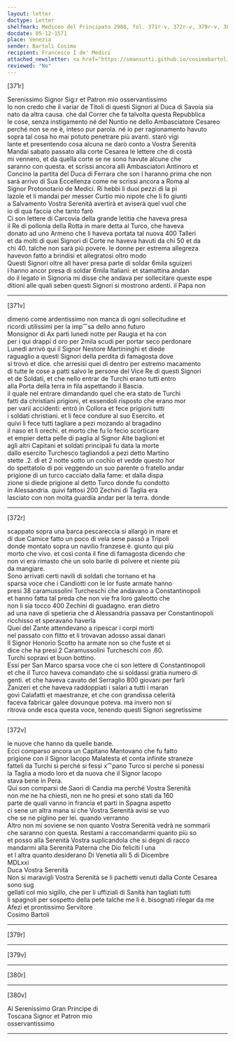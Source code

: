 ```yaml
---
layout: letter
doctype: Letter
shelfmark: Mediceo del Principato 2980, fol. 371r-v, 372r-v, 379r-v, 380r-v
docdate: 05-12-1571
place: Venezia
sender: Bartoli Cosimo
recipient: Francesco I de' Medici
attached_newsletter: <a href="https://smansutti.github.io/cosimobartoli/texts/3081_057/">3081_057</a>
reviewed: "No"
---
```


[371r]  
  
  
Serenissimo Signor Sig:r et Patron mio osservantissimo  
Io non credo che il variar de Titoli di questi Signori al Duca di Savoia sia  
nato da altra causa. che dal Correr che fa talvolta questa Repubblica  
le cose, senza instigamento né del Nuntio ne dello Ambasciatore Cesareo  
perché non se ne è, inteso pur parola. né io per ragionamento havuto  
sopra tal cosa ho mai potuto penetrare più avanti. starò vigi  
lante et presentendo cosa alcuna ne darò conto a Vostra Serenità  
Mandai sabato passato alla corte Cesarea le lettere che di costà  
mi vennero, et da quella corte se ne sono havute alcune che  
saranno con questa. et scrissi ancora alli Ambasciatori Antinoro et  
Concino la partita del Duca di Ferrara che son l haranno prima che non  
sarà arrivo di Sua Eccellenza come ne scrissi ancora a Roma al  
Signor Protonotario de Medici. Ri hebbi li duoi pezzi di la pi  
lazole et li mandai per messer Curtio mio nipote che li fo giunti  
a Salvamento Vostra Serenità avertirà et aviserà quel vuol che  
io di qua faccia che tanto farò  
Ci son lettere di Carcovia della grande letitia che haveva presa  
il Re di pollonia della Rotta in mare detta al Turco, che haveva  
donato ad uno Armeno che li haveva portata tal nuova 400 Talleri  
et da molti di quei Signori di Corte ne haveva havuti da chi 50 et da  
chi 40. talche non sarà più povere. le donne per estrema allegreza  
havevon fatto a brindisi et allegratosi oltro modo  
Questi Signori oltre all haver presa parte di soldar 6mila sguizeri  
l hanno ancor presa di soldar 6mila Italiani: et stamattina andan  
do il legato in Signoria mi disse che andava per sollecitare queste espe  
ditioni alle quali seben questi Signori si mostrono ardenti. il Papa non  
  
---  

[371v]  
  
  
dimeno come ardentissimo non manca di ogni sollecitudine et  
ricordi utilissimi per la imp⁀sa dello anno futuro  
Monsignor di Ax partì lunedi notte per Raugia et ha con  
per i qui drappi d oro per 2mila scudi per portar seco perdonare  
Lunedi arrivò qui il Signor Nestore Martininghi et diede  
raguaglio a questi Signori della perdita di famagosta dove  
si trovò et dice. che arresisi quei di dentro per estremo macamento  
di tutte le cose a patti salvo le persone del Vice Re di questi Signori  
et de Soldati, et che nello entrar de Turchi erano tutti entro  
alla Porta della terra in fila aspettando il Bascia.  
il quale nel entrare dimandando quel che era stato de Turchi  
fatti da christiani prigioni, et essendoli risposto che erano mor  
per varii accidenti: entrò in Collora et fece prigioni tutti  
i soldati christiani. et li fece condure al suo Esercito. et  
quivi li fece tutti tagliare a pezi mozando al bragadino  
il naso et li orechi. et morto che fu lo fecio scorticare  
et empier detta pelle di paglia al Signor Alte baglioni et  
agli altri Capitani et soldati principali fu data la morte  
dallo esercito Turchesco tagliandoli a pezi detto Martino  
stette .2. dì et 2 notte sotto un cochio et vedde questo hor  
do spettatolo di poi veggendo un suo parente o fratello andar  
prigione di un turco cacciato dalla fame: et dalla dispa  
zione si diede prigione al detto Turco donde fu condotto  
in Alessandria. quivi fattosi 200 Zechini di Taglia era  
lasciato con non molta guardia andar per la terra. donde  
  
---  

[372r]  
  
  
scappato sopra una barca pescareccia si allargò in mare et  
di due Camice fatto un poco di vela sene passò a Tripoli  
donde montato sopra un navilio franzese è. giunto qui più  
morto che vivo. et così conta il fine di famagosta dicendo che  
non vi era rimasto che un solo barile di polvere et niente più  
da mangiare.  
Sono arrivati certi navili di soldati che tornano et ha  
sparsa voce che i Candiotti con le lor fuste armate hanno  
presi 38 caramussolini Turcheschi che andavano a Constantinopoli  
et hanno fatta tal preda che non vie fra loro galeotto che  
non li sia tocco 400 Zechini di guadagno. eran dietro  
ad una nave di spetieria che d Alessandria passava per Constantinopoli  
ricchisso et speravano haverla  
Quei del Zante attendevano a ripescar i corpi morti  
nel passato con flitto et li trovavan adosso assai danari  
Il Signor Honorio Scotto ha armate non so che fuste et si  
dice che ha presi 2 Caramussolini Turcheschi con .60.  
Turchi sopravi et buon bottino.  
Essi per San Marco sparsa voce che ci son lettere di Constantinopoli  
et che il Turco haveva comandato che si soldassi gratia numero di  
genti. et che haveva cavato del Serraglio 800 giovani per farli  
Zanizeri et che haveva raddoppiati i salari a tutti i maran  
govi Calafatti et maestranze, et che con grandissa celerità  
faceva fabricar galee dovunque poteva. ma invero non si  
ritrova onde esca questa voce, tenendo questi Signori segretissime  
  
---  

[372v]  
  
  
le nuove che hanno da quelle bande.  
Ecci comparso ancora un Capitano Mantovano che fu fatto  
prigione con il Signor Iacopo Malatesta et conta infinite straneze  
fatteli da Turchi sì perché si fessi x⁀pano Turco sì perché si ponessi  
la Taglia a modo loro et da nuova che il Signor Iacopo  
stava bene in Pera.  
Qui son comparsi de Saori di Candia ma perché Vostra Serenità  
non me ne ha chiesti, non ne ho presi et sono stati da 160  
parte de quali vanno in francia et parti in Spagna aspetto  
ci sene un altra mana si che Vostra Serenità avisi se vuo  
che se ne piglino per lei. quando verranno  
Altro non mi soviene se non quanto Vostra Serenità vedrà ne sommarii  
che saranno con questa. Restami a raccomandarmi quanto più so  
et posso alla Serenità Vostra suplicandola che si degni di racco  
mandarmi alla Serenità Paterna che Dio feliciti l una  
et l altra quanto desiderano Di Venetia alli 5 di Dicembre  
MDLxxi  
Duca Vostra Serenità  
Non si maravigli Vostra Serenità se li pachetti venuti dalla Conte Cesarea sono sug  
gellati col mio sigillo, che per li uffiziali di Sanità han tagliati tutti  
li spagnoli per sospetto della pete talche me li è. bisognati rilegar da me  
Afezi et prontissimo Servitore  
Cosimo Bartoli  
  
---  

[379r]  
  
  
  
---  

[379v]  
  
  
  
---  

[380r]  
  
  
  
---  

[380v]  
  
  
Al Serenissimo Gran Principe di  
Toscana Signor et Patron mio  
osservantissimo  
  
---  

